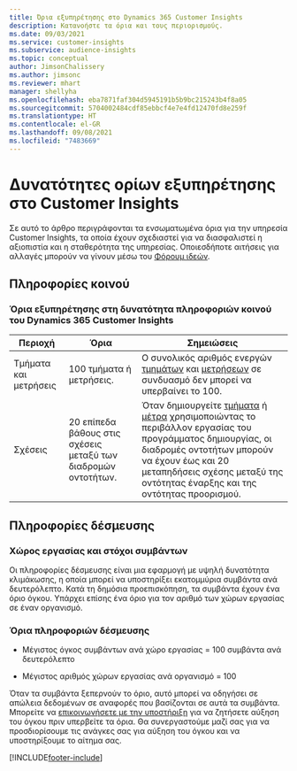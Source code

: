 ```yaml
---
title: Όρια εξυπηρέτησης στο Dynamics 365 Customer Insights
description: Κατανοήστε τα όρια και τους περιορισμούς.
ms.date: 09/03/2021
ms.service: customer-insights
ms.subservice: audience-insights
ms.topic: conceptual
author: JimsonChalissery
ms.author: jimsonc
ms.reviewer: mhart
manager: shellyha
ms.openlocfilehash: eba7871faf304d5945191b5b9bc215243b4f8a05
ms.sourcegitcommit: 5704002484cdf85ebbcf4e7e4fd12470fd8e259f
ms.translationtype: HT
ms.contentlocale: el-GR
ms.lasthandoff: 09/08/2021
ms.locfileid: "7483669"
---
```

# <a name="service-limits-in-customer-insights-capabilities"></a>Δυνατότητες ορίων εξυπηρέτησης στο Customer Insights

Σε αυτό το άρθρο περιγράφονται τα ενσωματωμένα όρια για την υπηρεσία Customer Insights, τα οποία έχουν σχεδιαστεί για να διασφαλιστεί η αξιοπιστία και η σταθερότητα της υπηρεσίας. Οποιεσδήποτε αιτήσεις για αλλαγές μπορούν να γίνουν μέσω του [Φόρουμ ιδεών](https://go.microsoft.com/fwlink/?linkid=2074172). 

## <a name="audience-insights"></a>Πληροφορίες κοινού

### <a name="service-limits-in-dynamics-365-customer-insights-audience-insights-capability"></a>Όρια εξυπηρέτησης στη δυνατότητα πληροφοριών κοινού του Dynamics 365 Customer Insights

| Περιοχή  | Όρια  | Σημειώσεις |
|-------------|---------------------------------------------------------------------|---------------------------------------------------------------------|
| Τμήματα και μετρήσεις | 100 τμήματα ή μετρήσεις. | Ο συνολικός αριθμός ενεργών [τμημάτων](audience-insights/segments.md) και [μετρήσεων](audience-insights/measures.md) σε συνδυασμό δεν μπορεί να υπερβαίνει το 100.  |
| Σχέσεις | 20 επίπεδα βάθους στις σχέσεις μεταξύ των διαδρομών οντοτήτων. | Όταν δημιουργείτε [τμήματα](audience-insights/segments.md) ή [μέτρα](audience-insights/measures.md) χρησιμοποιώντας το περιβάλλον εργασίας του προγράμματος δημιουργίας, οι διαδρομές οντοτήτων μπορούν να έχουν έως και 20 μεταπηδήσεις σχέσης μεταξύ της οντότητας έναρξης και της οντότητας προορισμού.  |


## <a name="engagement-insights"></a>Πληροφορίες δέσμευσης

### <a name="workspace-and-event-quotas"></a>Χώρος εργασίας και στόχοι συμβάντων

Οι πληροφορίες δέσμευσης είναι μια εφαρμογή με υψηλή δυνατότητα κλιμάκωσης, η οποία μπορεί να υποστηρίξει εκατομμύρια συμβάντα ανά δευτερόλεπτο. Κατά τη δημόσια προεπισκόπηση, τα συμβάντα έχουν ένα όριο όγκου. Υπάρχει επίσης ένα όριο για τον αριθμό των χώρων εργασίας σε έναν οργανισμό.

### <a name="engagement-insights-limits"></a>Όρια πληροφοριών δέσμευσης

- Μέγιστος όγκος συμβάντων ανά χώρο εργασίας = 100 συμβάντα ανά δευτερόλεπτο

- Μέγιστος αριθμός χώρων εργασίας ανά οργανισμό = 100

Όταν τα συμβάντα ξεπερνούν το όριο, αυτό μπορεί να οδηγήσει σε απώλεια δεδομένων σε αναφορές που βασίζονται σε αυτά τα συμβάντα. Μπορείτε να [επικοινωνήσετε με την υποστήριξη](https://go.microsoft.com/fwlink/?linkid=2145734) για να ζητήσετε αύξηση του όγκου πριν υπερβείτε τα όρια. Θα συνεργαστούμε μαζί σας για να προσδιορίσουμε τις ανάγκες σας για αύξηση του όγκου και να υποστηρίξουμε το αίτημα σας.


[!INCLUDE[footer-include](includes/footer-banner.md)]